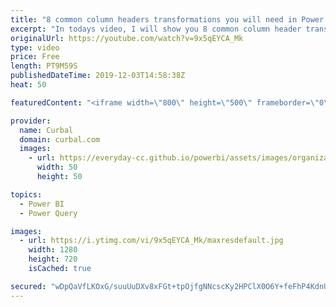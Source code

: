```yaml
---
title: "8 common column headers transformations you will need in Power Query"
excerpt: "In todays video, I will show you 8 common column header transformations that you will probably need to do in Power Query. Looking for a specific one? Use the keynotes below:  Keynotes:\r  01:00 CamelCase to Camel case\r 02:00 Proper casing to Proper Casing\r 02:24 Uppercasing to UPPERCASING\r 02:30 LOWERCASING"
originalUrl: https://youtube.com/watch?v=9x5qEYCA_Mk
type: video
price: Free
length: PT9M59S
publishedDateTime: 2019-12-03T14:58:38Z
heat: 50

featuredContent: "<iframe width=\"800\" height=\"500\" frameborder=\"0\" src=\"https://www.youtube.com/embed/9x5qEYCA_Mk\" allow=\"accelerometer; autoplay; encrypted-media; gyroscope; picture-in-picture\" allowfullscreen></iframe>"

provider:
  name: Curbal
  domain: curbal.com
  images:
    - url: https://everyday-cc.github.io/powerbi/assets/images/organizations/curbal.com-50x50.jpg
      width: 50
      height: 50

topics:
  - Power BI
  - Power Query

images:
  - url: https://i.ytimg.com/vi/9x5qEYCA_Mk/maxresdefault.jpg
    width: 1280
    height: 720
    isCached: true

secured: "wDpQaVfLKOxG/suuUuDXv8xFGt+tpOjfgNNcscKy2HPClX0O6Y+feFhP4KdnUA0NUu8epCKv2ZmZmMcoH0AhJAL2c2TcXYxUmwx5DkBGQJQ90q7SkE3tDvs4TWE8SwRkJxZo/WlqX2CmYTh5pDUClkdRsB+JHD6UMATqy66uy0neWZKRS1Y1g5wMNk1U+rISfH6G/947uxUEeyZnFMJW+AlrPTwSWJFVzxinJVhEtBFs+ciV0qG8wLTWeOdE6gCUjEedVP1BWh2k6bGd1Zv8YOo6GDYBFY7WOmM156jFTl7zt3v5Agr4mu/5BVtE1NLKYaqkQKO3oFbEqxbKZE7ax8pxhPleq/9/TT7JZ3CEIiBuBPiQ97NN6kD58UwnGy9XBeysJBp/EVoYh0UgqYk6C9/Ox0Vra6P9O+X2NosdhVQ=;izpvGTVyRgrheRMzPYXYWw=="
---
```


